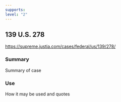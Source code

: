 ```yaml
---
supports: 
level: "2"
---
```

## 139 U.S. 278

https://supreme.justia.com/cases/federal/us/139/278/

### Summary

Summary of case

### Use

How it may be used and quotes